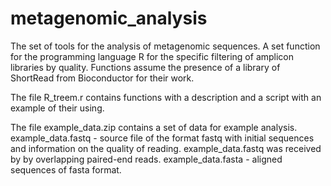 # metagenomic_analysis
The set of tools for the analysis of metagenomic sequences.
A set function for the programming language R for the specific filtering of amplicon libraries by quality.
Functions assume the presence of a library of ShortRead from Bioconductor for their work.

The file R_treem.r contains functions with a description and a script with an example of their using.

The file example_data.zip contains a set of data for example analysis. example_data.fastq - source file of the format fastq with initial sequences and information on the quality of reading. example_data.fastq was received by by overlapping paired-end reads. example_data.fasta - aligned sequences of fasta format.
